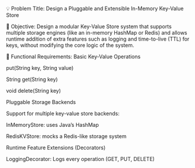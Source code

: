 💡 Problem Title:
Design a Pluggable and Extensible In-Memory Key-Value Store

🎯 Objective:
Design a modular Key-Value Store system that supports multiple storage engines (like an in-memory HashMap or Redis) and allows runtime addition of extra features such as logging and time-to-live (TTL) for keys, without modifying the core logic of the system.

🧩 Functional Requirements:
Basic Key-Value Operations

put(String key, String value)

String get(String key)

void delete(String key)

Pluggable Storage Backends

Support for multiple key-value store backends:

InMemoryStore: uses Java’s HashMap

RedisKVStore: mocks a Redis-like storage system

Runtime Feature Extensions (Decorators)

LoggingDecorator: Logs every operation (GET, PUT, DELETE)